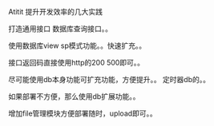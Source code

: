 Atitit 提升开发效率的几大实践


打造通用接口  数据库查询接口。。

使用数据库view sp模式功能。。快速扩充。。

接口返回码直接使用http的200  500即可。。


尽可能使用db本身功能可扩充功能，方便提升。。
定时器db的。。

如果部署不方便，那么使用db扩展功能。。

增加file管理模块方便部署随时，upload即可。。
